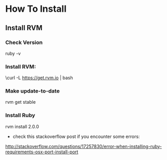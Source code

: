 # How To Install

## Install RVM

### Check Version

  ruby -v 

### Install RVM:

  \curl -L https://get.rvm.io | bash
  
### Make update-to-date 

   rvm get stable

### Install Ruby

   rvm install 2.0.0 
   
* check this stackoverflow post if you encounter some errors:

http://stackoverflow.com/questions/17257830/error-when-installing-ruby-requirements-osx-port-install-port

